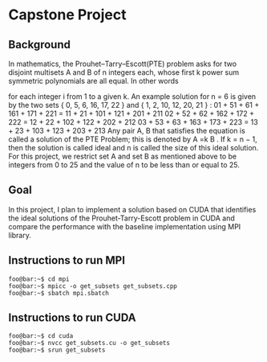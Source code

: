 # Capstone Project

## Background
In mathematics, the Prouhet–Tarry–Escott(PTE) problem asks for two disjoint multisets A and B of n integers each, whose first k power sum symmetric polynomials are all equal. In other words 

for each integer i from 1 to a given k. An example solution for n = 6 is given by the two sets { 0, 5, 6, 16, 17, 22 } and { 1, 2, 10, 12, 20, 21 } :
01 + 51 + 61 + 161 + 171 + 221 = 11 + 21 + 101 + 121 + 201 + 211
02 + 52 + 62 + 162 + 172 + 222 = 12 + 22 + 102 + 122 + 202 + 212
03 + 53 + 63 + 163 + 173 + 223 = 13 + 23 + 103 + 123 + 203 + 213
Any pair A, B that satisfies the equation is called a solution of the PTE Problem; this is denoted by A =k B . If k = n − 1, then the solution is called ideal and n is called the size of this ideal solution. 
For this project, we restrict set A and set B as mentioned above to be integers from 0 to 25 and the value of n to be less than or equal to 25. 

## Goal
In this project, I plan to implement a solution based on CUDA that identifies the ideal solutions of the Prouhet-Tarry-Escott problem in CUDA and compare the performance with the baseline implementation using MPI library.

## Instructions to run MPI
```shell
foo@bar:~$ cd mpi
foo@bar:~$ mpicc -o get_subsets get_subsets.cpp       
foo@bar:~$ sbatch mpi.sbatch
```

## Instructions to run CUDA
```shell
foo@bar:~$ cd cuda
foo@bar:~$ nvcc get_subsets.cu -o get_subsets           
foo@bar:~$ srun get_subsets
```


